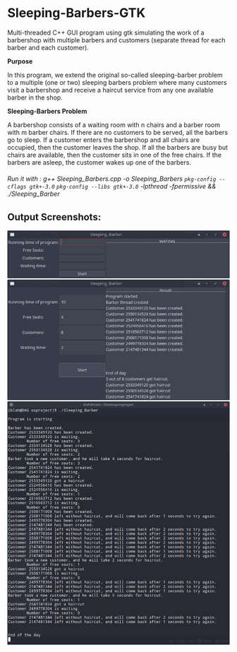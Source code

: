 # Sleeping-Barbers-GTK

Multi-threaded C++ GUI program using gtk simulating the work of a barbershop with multiple barbers and customers 
(separate thread for each barber and each customer).

<b>Purpose</b>

In this program, we extend the original so-called sleeping-barber problem to a
multiple (one or two) sleeping barbers problem where many customers visit a barbershop and receive a haircut service
from any one available barber in the shop.

<b>Sleeping-Barbers Problem</b>

A barbershop consists of a waiting room with n chairs and a barber room with m barber chairs. If there are
no customers to be served, all the barbers go to sleep. If a customer enters the barbershop and all chairs
are occupied, then the customer leaves the shop. If all the barbers are busy but chairs are available, then
the customer sits in one of the free chairs. If the barbers are asleep, the customer wakes up one of the
barbers.

###### Run it with : g++ Sleeping_Barbers.cpp -o Sleeping_Barbers `pkg-config --cflags gtk+-3.0` `pkg-config --libs gtk+-3.0` -lpthread -fpermissive && ./Sleeping_Barber

## Output Screenshots:

![Starting window](https://raw.githubusercontent.com/daggergad7/Sleeping-Barbers-GTK/master/images/1.png)
![Starting window with options](https://raw.githubusercontent.com/daggergad7/Sleeping-Barbers-GTK/master/images/2.png)
![command window](https://raw.githubusercontent.com/daggergad7/Sleeping-Barbers-GTK/master/images/3.png)
